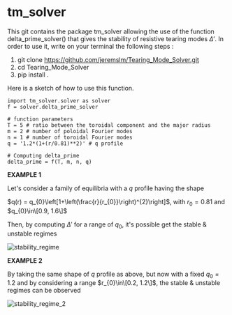 # tm_solver
This git contains the package tm_solver allowing the use of the function delta_prime_solver() that gives the stability of resistive tearing modes $\Delta'$. 
In order to use it, write on your terminal the following steps :
1. git clone https://github.com/jeremslm/Tearing_Mode_Solver.git
2. cd Tearing_Mode_Solver
3. pip install . 

Here is a sketch of how to use this function. 

```
import tm_solver.solver as solver
f = solver.delta_prime_solver

# function parameters
T = 5 # ratio between the toroidal component and the major radius
m = 2 # number of poloidal Fourier modes
n = 1 # number of toroidal Fourier modes
q = '1.2*(1+(r/0.81)**2)' # q profile

# Computing delta_prime
delta_prime = f(T, m, n, q) 
```

$\textbf{EXAMPLE 1}$

Let's consider a family of equilibria with a $q$ profile having the shape 

$q(r) = q_{0}\left[1+\left(\frac{r}{r_{0}}\right)^{2}\right]$, with $r_{0}=0.81$ and $q_{0}\in\[0.9, 1.6\]$

Then, by computing $\Delta'$ for a range of $q_{0}$, it's possible get the stable & unstable regimes 

![stability_regime](https://github.com/jeremslm/Tearing_Mode_Solver/assets/130314261/ee483fd4-31e7-452e-ad91-2d17e605e51c)

$\textbf{EXAMPLE 2}$

By taking the same shape of $q$ profile as above, but now with a fixed $q_{0} = 1.2$ and by considering a range $r_{0}\in\[0.2, 1.2\]$, the stable & unstable regimes can be observed

![stability_regime_2](https://github.com/jeremslm/Tearing_Mode_Solver/assets/130314261/4de99892-6ffe-4b43-9f83-cbb1f0716aaf)



